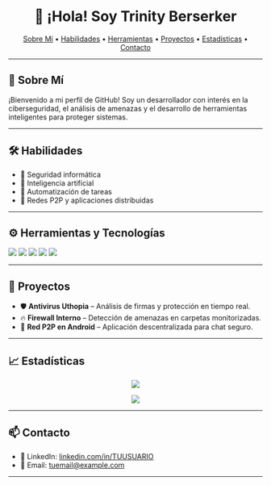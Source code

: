 <h1 align="center">👋 ¡Hola! Soy Trinity Berserker</h1>

<p align="center">
  <a href="#sobre-mí">Sobre Mí</a> •
  <a href="#habilidades">Habilidades</a> •
  <a href="#herramientas">Herramientas</a> •
  <a href="#proyectos">Proyectos</a> •
  <a href="#estadísticas">Estadísticas</a> •
  <a href="#contacto">Contacto</a>
</p>

---

## 🧠 Sobre Mí

¡Bienvenido a mi perfil de GitHub! Soy un desarrollador con interés en la ciberseguridad, el análisis de amenazas y el desarrollo de herramientas inteligentes para proteger sistemas.

---

## 🛠️ Habilidades

- 🔐 Seguridad informática
- 🧠 Inteligencia artificial
- 🔧 Automatización de tareas
- 💬 Redes P2P y aplicaciones distribuidas

---

## ⚙️ Herramientas y Tecnologías

<p>
  <img src="https://img.shields.io/badge/Python-3670A0?style=for-the-badge&logo=python&logoColor=ffdd54"/>
  <img src="https://img.shields.io/badge/Java-ED8B00?style=for-the-badge&logo=java&logoColor=white"/>
  <img src="https://img.shields.io/badge/Linux-FCC624?style=for-the-badge&logo=linux&logoColor=black"/>
  <img src="https://img.shields.io/badge/Git-F05032?style=for-the-badge&logo=git&logoColor=white"/>
  <img src="https://img.shields.io/badge/Android-3DDC84?style=for-the-badge&logo=android&logoColor=white"/>
</p>

---

## 🚀 Proyectos

- 🛡️ **Antivirus Uthopia** – Análisis de firmas y protección en tiempo real.
- 🔥 **Firewall Interno** – Detección de amenazas en carpetas monitorizadas.
- 📱 **Red P2P en Android** – Aplicación descentralizada para chat seguro.

---

## 📈 Estadísticas

<p align="center">
  <img src="https://github-readme-stats.vercel.app/api?username=TrinityBerserker&show_icons=true&theme=radical"/>
</p>
<p align="center">
  <img src="https://github-readme-stats.vercel.app/api/top-langs/?username=TrinityBerserker&layout=compact&theme=radical"/>
</p>

---

## 📫 Contacto

- 💼 LinkedIn: [linkedin.com/in/TUUSUARIO](https://linkedin.com/in/TUUSUARIO)
- 📧 Email: tuemail@example.com

---

<p align="center">
  <img src="https://komarev.com/ghpvc/?username=TrinityBerserker&style=flat-square&color=blue" alt=""/>
</p>
